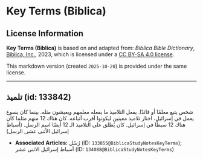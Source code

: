 # Key Terms (Biblica)

## License Information

**Key Terms (Biblica)** is based on and adapted from: _Biblica Bible Dictionary_, [Biblica, Inc.](https://www.biblica.com/), 2023, which is licensed under a [CC BY-SA 4.0 license](https://creativecommons.org/licenses/by-sa/4.0/legalcode.en).

This markdown version (created `2025-10-20`) is provided under the same license.



--------------------------------

## تلميذ (id: 133842)

شخص يتبع معلمًا أو قائدًا. يفعل التلاميذ ما يفعله معلمهم ويعيشون مثله. بينما كان يسوع يعمل في إسرائيل، اختار تلاميذ معينين ليكونوا أقرب أتباعه. كان هناك 12 منهم مثلما كان هناك 12 سبطًا في إسرائيل. كان يُطلق على التلاميذ الـ 12 أيضًا اسم الرسل. (أسباط إسرائيل الأثني عشر, الرسل)

* **Associated Articles:** رُسُل (ID: `133855@BiblicaStudyNotesKeyTerms`); أسباط إسرائيل الاثنى عشر (ID: `134088@BiblicaStudyNotesKeyTerms`)

